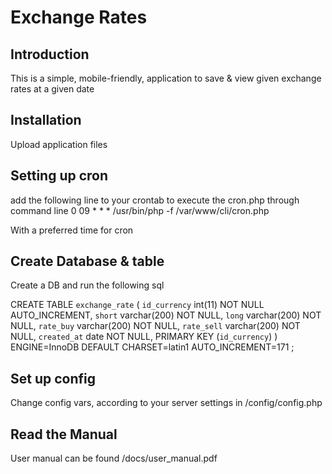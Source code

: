 Exchange Rates
=======================

Introduction
------------
This is a simple, mobile-friendly, application to save & view given exchange rates at a given date


Installation
------------
Upload application files

Setting up cron
----------------------------

add the following line to your crontab to execute the cron.php through command line
0 09 * * * /usr/bin/php -f /var/www/cli/cron.php

With a preferred time for cron

Create Database & table
--------------------
Create a DB and run the following sql

CREATE TABLE `exchange_rate` (
  `id_currency` int(11) NOT NULL AUTO_INCREMENT,
  `short` varchar(200) NOT NULL,
  `long` varchar(200) NOT NULL,
  `rate_buy` varchar(200) NOT NULL,
  `rate_sell` varchar(200) NOT NULL,
  `created_at` date NOT NULL,
  PRIMARY KEY (`id_currency`)
) ENGINE=InnoDB  DEFAULT CHARSET=latin1 AUTO_INCREMENT=171 ;



Set up config
------------

Change config vars, according to your server settings in /config/config.php

Read the Manual 
-----------

User manual can be found /docs/user_manual.pdf